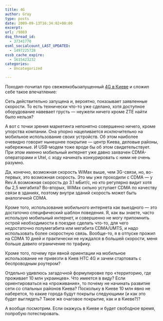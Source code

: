 ```yaml
---
title: 4G
author: Gray
type: posts
date: 2009-09-13T16:34:02+00:00
excerpt:
url: /9869
dsq_thread_id:
  - 37341770
esml_socialcount_LAST_UPDATED:
  - 1497225728
essb_cache_expire:
  - 1615423232
categories:
  - Uncategorized

---
```








<p style="clear: both">
  Походил-почитал про свежеякобызапущенный <a href="http://freshtel.ua/" target="_blank">4G в Киеве</a> и сложил себе такое впечатление:
</p>

<p style="clear: both">
  Сеть действительно запущена и, вероятно, показывает заявленные скорости. То есть технически что-то уже сделано, хотя доступное оборудование навевает грусть &#8212; неужели ничего кроме ZTE найти было нельзя?
</p>

<p style="clear: both">
  А вот с точки зрения маркетинга непонятно совершенно ничего, кроме упорства компании. Она упорно нацеливается исключительно на мобильное использование своих устройств. Об этом наиболее очевидно говорит нынешнее покрытие &#8212; центр Киева, деловые районы, набережные. И USB-модем тоже вроде бы об этом свидетельствует. При этом именно мобильный интернет уже давно захвачен CDMA-операторами и Utel, с ходу начинать конкурировать с ними не очень разумно.
</p>

<p style="clear: both">
  Да, конечно, возможная скорость WiMax выше, чем 3G-связи, но, во-первых, это возможная скорость. Это мы уже проходили с CDMA &#8212; у Rev.A возможная скорость до 3.1 мБит/с, но кто регулярно видит хотя бы 2,5 мегабита? Во-вторых, WiMax сильно уступает CDMA по качеству связи в зданиях, поэтому внутри зданий скорость может быть аналогичной CDMA.
</p>

<p style="clear: both">
  Кроме того, использование мобильного интернета как выездного &#8212; это достаточно специфический шаблон поведения. Я, как вы знаете, часто использую мобильный интернет, и совершенно не могу припомнить острой необходимости в поездке сделать что-то, для чего недостаточно полумегабита или мегабита CDMA/UMTS, и надо использовать более скоростную связь. Вообще-то, я в отпуске прожил на CDMA 10 дней и практически не нуждался в большей скорости, меня больше давило ограничение по трафику.
</p>

<p style="clear: both">
  Кроме того, почему при явной ориентации на мобильное использование не привезти в Киев HTC 4G и зачем стартовать с беспроводным роутером?
</p>

<p style="clear: both">
  Отдельно удивлюсь загадочной формулировке про &#171;территорию, где проживает 10 млн украинцев&#187;. Что имеется в виду? Если ориентироваться на &#171;проживание&#187;, то почему не начинать развитие сети со спальных районов Киева? Поскольку в Киеве 10 млн явно не наберется, то какие города будут покрыты следующими (и как это будет выглядеть? Такое же очаговое покрытие, как и в Киеве?)?
</p>

<p style="clear: both">
  А вообще посмотрим. Если окажусь в Киеве и будет свободное время, попробую потестировать.
</p>